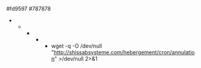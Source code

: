 <!-- code couleur -->
#fd9597
#787878

<!-- cron annulation automatique -->
* * * * * wget -q -O /dev/null "http://shissabsysteme.com/hebergement/cron/annulation" >/dev/null 2>&1